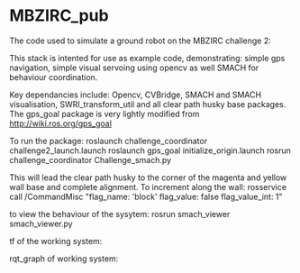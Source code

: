 # MBZIRC_pub
The code used to simulate a ground robot on the MBZIRC challenge 2:

This stack is intented for use as example code, demonstrating: simple gps navigation, simple visual servoing using opencv as well SMACH for behaviour coordination. 

Key dependancies include: Opencv, CVBridge, SMACH and SMACH visualisation, SWRI_transform_util and all clear path husky base packages. 
The gps_goal package is very lightly modified from http://wiki.ros.org/gps_goal

To run the package:
roslaunch challenge_coordinator challenge2_launch.launch
roslaunch gps_goal initialize_origin.launch
rosrun challenge_coordinator Challenge_smach.py

This will lead the clear path husky to the corner of the magenta and yellow wall base and complete alignment.
To increment along the wall:
rosservice call /CommandMisc "flag_name: 'block'
flag_value: false
flag_value_int: 1" 

to view the behaviour of the sysytem:
rosrun smach_viewer smach_viewer.py 

tf of the working system: 


rqt_graph of working system:

